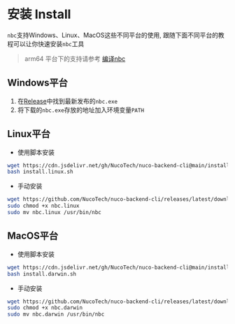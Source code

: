 # 安装 Install

`nbc`支持Windows、Linux、MacOS这些不同平台的使用, 跟随下面不同平台的教程可以让你快速安装`nbc`工具

> arm64 平台下的支持请参考 [编译nbc](content/compile.md)

## Windows平台

1. 在[Release](https://github.com/NucoTech/nuco-backend-cli/releases)中找到最新发布的`nbc.exe`
2. 将下载的`nbc.exe`存放的地址加入环境变量`PATH`

## Linux平台

- 使用脚本安装

```bash
wget https://cdn.jsdelivr.net/gh/NucoTech/nuco-backend-cli@main/install.linux.sh
bash install.linux.sh
```

- 手动安装

```bash
wget https://github.com/NucoTech/nuco-backend-cli/releases/latest/download/nbc.linux
sudo chmod +x nbc.linux
sudo mv nbc.linux /usr/bin/nbc
```

## MacOS平台

- 使用脚本安装

```bash
wget https://cdn.jsdelivr.net/gh/NucoTech/nuco-backend-cli@main/install.darwin.sh
bash install.darwin.sh
```

- 手动安装

```bash
wget https://github.com/NucoTech/nuco-backend-cli/releases/latest/download/nbc.darwin
sudo chmod +x nbc.darwin
sudo mv nbc.darwin /usr/bin/nbc
```
